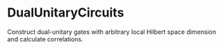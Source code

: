 # DualUnitaryCircuits
Construct dual-unitary gates with arbitrary local Hilbert space dimension and calculate correlations.
